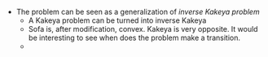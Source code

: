 - The problem can be seen as a generalization of _inverse Kakeya problem_
	- A Kakeya problem can be turned into inverse Kakeya
	- Sofa is, after modification, convex. Kakeya is very opposite. It would be interesting to see when does the problem make a transition.
	- 